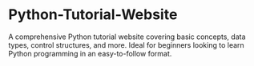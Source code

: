 # Python-Tutorial-Website
A comprehensive Python tutorial website covering basic concepts, data types, control structures, and more. Ideal for beginners looking to learn Python programming in an easy-to-follow format.
